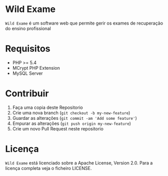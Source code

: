 Wild Exame
================================================================================
`Wild Exame` é um software web que permite gerir os exames de recuperação do ensino profissional

Requisitos
================================================================================

* PHP >= 5.4
* MCrypt PHP Extension
* MySQL Server

Contribuir
================================================================================

1. Faça uma copia deste Repositorio
2. Crie uma nova branch (`git checkout -b my-new-feature`)
3. Guardar as alterações (`git commit -am 'Add some feature'`)
4. Empurar as alterações (`git push origin my-new-feature`)
5. Crie um novo Pull Request neste repositorio

Licença
================================================================================

`Wild Exame` está licenciado sobre a Apache License, Version 2.0. Para a licença completa veja o ficheiro LICENSE.
